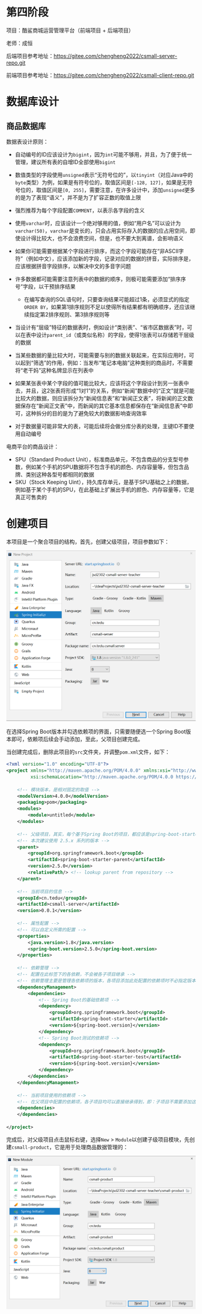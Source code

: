 # 第四阶段

项目：酷鲨商城运营管理平台（前端项目 + 后端项目）

老师：成恒

后端项目参考地址：https://gitee.com/chengheng2022/csmall-server-repo.git

前端项目参考地址：https://gitee.com/chengheng2022/csmall-client-repo.git

# 数据库设计

## 商品数据库

数据表设计原则：

- 自动编号的ID应该设计为`bigint`，因为`int`可能不够用，并且，为了便于统一管理，建议所有表的自增ID全部使用`bigint`
- 数值类型的字段使用`unsigned`表示“无符号位的”，以`tinyint`（对应Java中的`byte`类型）为例，如果是有符号位的，取值区间是`[-128, 127]`，如果是无符号位的，取值区间是`[0, 255]`，需要注意，在许多设计中，添加`unsigned`更多的是为了表现“语义”，并不是为了扩容正数的取值上限
- 强烈推荐为每个字段配置`COMMENT`，以表示各字段的含义
- 使用`varchar`时，应该设计一个绝对够用的值，例如“用户名”可以设计为`varchar(50)`，`varchar`是变长的，只会占用实际存入的数据的应占用空间，即使设计得比较大，也不会浪费空间，但是，也不要大到离谱，会影响语义
- 如果你可能需要根据某个字段进行排序，而这个字段可能存在“非ASCII字符”（例如中文），应该添加新的字段，记录对应的数据的拼音，实际排序是，应该根据拼音字段排序，以解决中文的多音字问题

- 许多数据都可能需要注意列表中的数据的顺序，则极可能需要添加“排序序号”字段，以干预排序结果
  - 在编写查询的SQL语句时，只要查询结果可能超过1条，必须显式的指定`ORDER BY`，如果第1排序规则不足以使得所有结果都有明确顺序，还应该继续指定第2排序规则、第3排序规则等

- 当设计有“层级”特征的数据表时，例如设计“类别表”、“省市区数据表”时，可以在表中设计`parent_id`（或类似名称）的字段，使得1张表可以存储若干层级的数据
- 当某些数据的量比较大时，可能需要与别的数据关联起来，在实际应用时，可以起到“筛选”的作用，例如：当发布“笔记本电脑”这种类别的商品时，不需要将“老干妈”这种名牌显示在列表中
- 如果某张表中某个字段的值可能比较大，应该将这个字段设计到另一张表中去，并且，这2张表将形成“1对1”的关系，例如“新闻”数据中的“正文”就是可能比较大的数据，则应该拆分为“新闻信息表”和“新闻正文表”，将新闻的正文数据保存在“新闻正文表”中，而新闻的其它基本信息都保存在“新闻信息表”中即可，这种拆分的目的是为了避免较大的数据影响查询效率
- 对于数据量可能非常大的表，可能后续将会做分库分表的处理，主键ID不要使用自动编号

电商平台的商品设计：

- SPU（Standard Product Unit），标准商品单元，不包含商品的分支型号参数，例如某个手机的SPU数据将不包含手机的颜色、内存容量等，但包含品牌、类别这种各型号都相同的数据
- SKU（Stock Keeping Uint），持久库存单元，是基于SPU基础之上的数据，例如基于某个手机的SPU，在此基础上扩展出手机的颜色、内存容量等，它是真正可售卖的

# 创建项目

本项目是一个聚合项目的结构，首先，创建父级项目，项目参数如下：

![image-20230508140941412](assets/image-20230508140941412.png)

在选择Spring Boot版本并勾选依赖项的界面，只需要随便选一个Spring Boot版本即可，依赖项后续会手动添加，至此，父项目创建完成。

当创建完成后，删除此项目的`src`文件夹，并调整`pom.xml`文件，如下：

```xml
<?xml version="1.0" encoding="UTF-8"?>
<project xmlns="http://maven.apache.org/POM/4.0.0" xmlns:xsi="http://www.w3.org/2001/XMLSchema-instance"
         xsi:schemaLocation="http://maven.apache.org/POM/4.0.0 https://maven.apache.org/xsd/maven-4.0.0.xsd">

    <!-- 模块版本，是相对固定的取值 -->
    <modelVersion>4.0.0</modelVersion>
    <packaging>pom</packaging>
    <modules>
        <module>untitled</module>
    </modules>

    <!-- 父级项目，其实，每个基于Spring Boot的项目，都应该是spring-boot-starter-parent的子项目 -->
    <!-- 本次建议使用 2.5.x 系列的版本 -->
    <parent>
        <groupId>org.springframework.boot</groupId>
        <artifactId>spring-boot-starter-parent</artifactId>
        <version>2.5.0</version>
        <relativePath/> <!-- lookup parent from repository -->
    </parent>

    <!-- 当前项目的信息 -->
    <groupId>cn.tedu</groupId>
    <artifactId>csmall-server</artifactId>
    <version>0.0.1</version>

    <!-- 属性配置 -->
    <!-- 可以自定义所需的配置 -->
    <properties>
        <java.version>1.8</java.version>
        <spring-boot.version>2.5.0</spring-boot.version>
    </properties>

    <!-- 依赖管理 -->
    <!-- 配置在此标签下的各依赖，不会被各子项目继承 -->
    <!-- 依赖管理主要是管理各依赖项的版本，各项目添加此处配置的依赖项时不必指定版本号 -->
    <dependencyManagement>
        <dependencies>
            <!-- Spring Boot的基础依赖项 -->
            <dependency>
                <groupId>org.springframework.boot</groupId>
                <artifactId>spring-boot-starter</artifactId>
                <version>${spring-boot.version}</version>
            </dependency>
            <!-- Spring Boot测试的依赖项 -->
            <dependency>
                <groupId>org.springframework.boot</groupId>
                <artifactId>spring-boot-starter-test</artifactId>
                <version>${spring-boot.version}</version>
            </dependency>
        </dependencies>
    </dependencyManagement>

    <!-- 当前项目使用的依赖项 -->
    <!-- 在父项目中配置的依赖项，各子项目均可以直接继承得到，即：子项目不需要添加这些依赖 -->
    <dependencies>
    </dependencies>

</project>
```

完成后，对父级项目点击鼠标右键，选择`New` > `Module`以创建子级项目模块，先创建`csmall-product`，它是用于处理商品数据管理的：

![image-20230508151001975](assets/image-20230508151001975.png)











